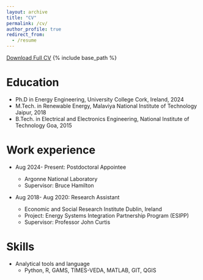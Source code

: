 ```yaml
---
layout: archive
title: "CV"
permalink: /cv/
author_profile: true
redirect_from:
  - /resume
---
```


[Download Full CV](/CV_AG_11_2024.pdf)
{% include base_path %}

Education
======
* Ph.D in Energy Engineering, University College Cork, Ireland, 2024
* M.Tech. in Renewable Energy, Malaviya National Institute of Technology Jaipur, 2018
* B.Tech. in Electrical and Electronics Engineering, National Institute of Technology Goa, 2015

Work experience
======
* Aug 2024- Present: Postdoctoral Appointee
  * Argonne National Laboratory
  * Supervisor: Bruce Hamilton
    
    
* Aug 2018- Aug 2020: Research Assistant
  * Economic and Social Research Institute Dublin, Ireland
  * Project: Energy Systems Integration Partnership Program (ESIPP)
  * Supervisor: Professor John Curtis


Skills
======
* Analytical tools and language
  * Python, R, GAMS, TIMES-VEDA, MATLAB, GIT, QGIS

